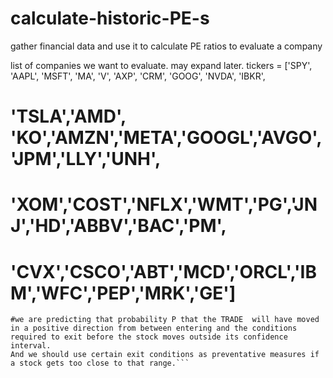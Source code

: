 # calculate-historic-PE-s
gather financial data and use it to calculate PE ratios to evaluate a company

list of companies we want to evaluate. may expand later. tickers = ['SPY', 'AAPL', 'MSFT', 'MA', 'V', 'AXP', 'CRM', 'GOOG', 'NVDA', 'IBKR', 
#           'TSLA','AMD', 'KO','AMZN','META','GOOGL','AVGO','JPM','LLY','UNH',
#           'XOM','COST','NFLX','WMT','PG','JNJ','HD','ABBV','BAC','PM',
#           'CVX','CSCO','ABT','MCD','ORCL','IBM','WFC','PEP','MRK','GE']


```we aren't trading for the probabilty P that a stock will be within its confidence interval by that date, 
#we are predicting that probability P that the TRADE  will have moved in a positive direction from between entering and the conditions required to exit before the stock moves outside its confidence interval. 
And we should use certain exit conditions as preventative measures if a stock gets too close to that range.```